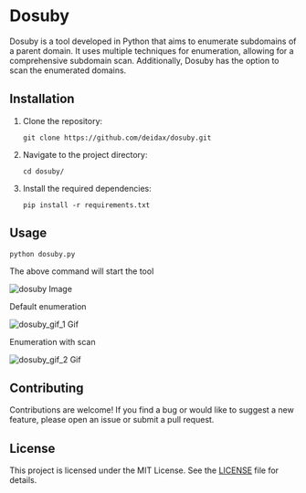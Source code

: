 # Dosuby

Dosuby is a tool developed in Python that aims to enumerate subdomains of a parent domain. It uses multiple techniques for enumeration, allowing for a comprehensive subdomain scan. Additionally, Dosuby has the option to scan the enumerated domains.

## Installation

1. Clone the repository:
   ```
   git clone https://github.com/deidax/dosuby.git
   ```
2. Navigate to the project directory:
   ```
   cd dosuby/
   ```
3. Install the required dependencies:
   ```
   pip install -r requirements.txt
   ```

## Usage

```
python dosuby.py
```

The above command will start the tool

![dosuby Image](imgs/dosuby.png)

Default enumeration

![dosuby_gif_1 Gif](imgs/dosuby_gif.gif)

Enumeration with scan

![dosuby_gif_2 Gif](imgs/dosuby_gif_2.gif)

## Contributing

Contributions are welcome! If you find a bug or would like to suggest a new feature, please open an issue or submit a pull request.

## License

This project is licensed under the MIT License. See the [LICENSE](LICENSE) file for details.
